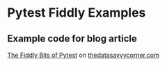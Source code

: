 # Pytest Fiddly Examples

## Example code for blog article

[The Fiddly Bits of Pytest](<INSERT_LINK_WHEN_COMPLETE>) on [thedatasavvycorner.com](https://thedatasavvycorner.com/)
